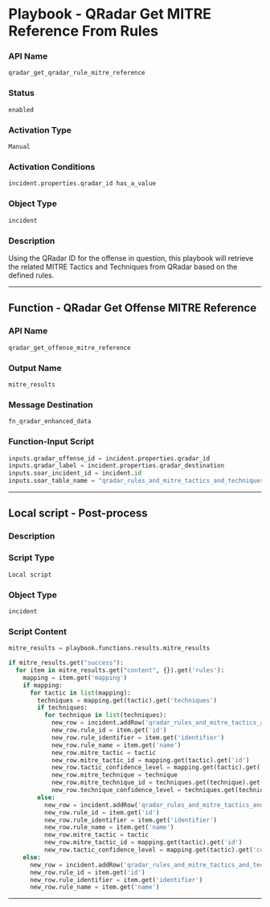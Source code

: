 <!--
    DO NOT MANUALLY EDIT THIS FILE
    THIS FILE IS AUTOMATICALLY GENERATED WITH resilient-sdk codegen
    Generated with resilient-sdk v50.0.151
-->

# Playbook - QRadar Get MITRE Reference From Rules

### API Name
`qradar_get_qradar_rule_mitre_reference`

### Status
`enabled`

### Activation Type
`Manual`

### Activation Conditions
`incident.properties.qradar_id has_a_value`

### Object Type
`incident`

### Description
Using the QRadar ID for the offense in question, this playbook will retrieve the related MITRE Tactics and Techniques from QRadar based on the defined rules.


---
## Function - QRadar Get Offense MITRE Reference

### API Name
`qradar_get_offense_mitre_reference`

### Output Name
`mitre_results`

### Message Destination
`fn_qradar_enhanced_data`

### Function-Input Script
```python
inputs.qradar_offense_id = incident.properties.qradar_id
inputs.qradar_label = incident.properties.qradar_destination
inputs.soar_incident_id = incident.id
inputs.soar_table_name = "qradar_rules_and_mitre_tactics_and_techniques"
```

---

## Local script - Post-process

### Description


### Script Type
`Local script`

### Object Type
`incident`

### Script Content
```python
mitre_results = playbook.functions.results.mitre_results

if mitre_results.get("success"):
  for item in mitre_results.get("content", {}).get('rules'):
    mapping = item.get('mapping')
    if mapping:
      for tactic in list(mapping):
        techniques = mapping.get(tactic).get('techniques')
        if techniques:
          for technique in list(techniques):
            new_row = incident.addRow('qradar_rules_and_mitre_tactics_and_techniques')
            new_row.rule_id = item.get('id')
            new_row.rule_identifier = item.get('identifier')
            new_row.rule_name = item.get('name')
            new_row.mitre_tactic = tactic
            new_row.mitre_tactic_id = mapping.get(tactic).get('id')
            new_row.tactic_confidence_level = mapping.get(tactic).get('confidence')
            new_row.mitre_technique = technique
            new_row.mitre_technique_id = techniques.get(technique).get('id')
            new_row.technique_confidence_level = techniques.get(technique).get('confidence')
        else:
          new_row = incident.addRow('qradar_rules_and_mitre_tactics_and_techniques')
          new_row.rule_id = item.get('id')
          new_row.rule_identifier = item.get('identifier')
          new_row.rule_name = item.get('name')
          new_row.mitre_tactic = tactic
          new_row.mitre_tactic_id = mapping.get(tactic).get('id')
          new_row.tactic_confidence_level = mapping.get(tactic).get('confidence')
    else:
      new_row = incident.addRow('qradar_rules_and_mitre_tactics_and_techniques')
      new_row.rule_id = item.get('id')
      new_row.rule_identifier = item.get('identifier')
      new_row.rule_name = item.get('name')
```

---

